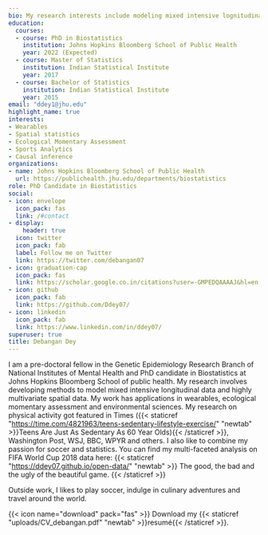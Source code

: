 ```yaml
---
bio: My research interests include modeling mixed intensive lognitudinal data, highly multivariate spatial data, and its applications in wearables, ecological momentary assessments, environmental sciences and sports analytics.
education:
  courses:
  - course: PhD in Biostatistics
    institution: Johns Hopkins Bloomberg School of Public Health
    year: 2022 (Expected)
  - course: Master of Statistics
    institution: Indian Statistical Institute
    year: 2017
  - course: Bachelor of Statistics
    institution: Indian Statistical Institute
    year: 2015
email: "ddey1@jhu.edu"
highlight_name: true
interests:
- Wearables
- Spatial statistics
- Ecological Momentary Assessment
- Sports Analytics
- Causal inference
organizations:
- name: Johns Hopkins Bloomberg School of Public Health
  url: https://publichealth.jhu.edu/departments/biostatistics
role: PhD Candidate in Biostatistics
social:
- icon: envelope
  icon_pack: fas
  link: /#contact
- display:
    header: true
  icon: twitter
  icon_pack: fab
  label: Follow me on Twitter
  link: https://twitter.com/debangan07
- icon: graduation-cap
  icon_pack: fas
  link: https://scholar.google.co.in/citations?user=-GMPEDQAAAAJ&hl=en
- icon: github
  icon_pack: fab
  link: https://github.com/Ddey07/
- icon: linkedin
  icon_pack: fab
  link: https://www.linkedin.com/in/ddey07/
superuser: true
title: Debangan Dey
---
```


I am a pre-doctoral fellow in the Genetic Epidemiology Research Branch of National Institutes of Mental Health and PhD candidate in Biostatistics at Johns Hopkins Bloomberg School of public health. My research involves developing methods to model mixed intensive longitudinal data and highly multivariate spatial data. My work has applications in wearables, ecological momentary assessment and environmental sciences. My research on physical activity got featured in Times ({{< staticref "https://time.com/4821963/teens-sedentary-lifestyle-exercise/" "newtab" >}}Teens Are Just As Sedentary As 60 Year Olds){{< /staticref >}}, Washington Post, WSJ, BBC, WPYR and others. I also like to combine my passion for soccer and statistics. You can find my multi-faceted analysis on FIFA World Cup 2018 data here: {{< staticref "https://ddey07.github.io/open-data/" "newtab" >}} The good, the bad and the ugly of the beautiful game. {{< /staticref >}}

Outside work, I likes to play soccer, indulge in culinary adventures and travel around the world. 

{{< icon name="download" pack="fas" >}} Download my {{< staticref "uploads/CV_debangan.pdf" "newtab" >}}resumé{{< /staticref >}}.
